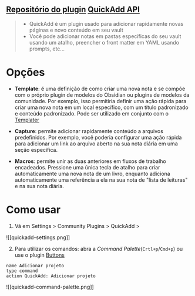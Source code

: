 [Repositório do plugin](https://github.com/elias-sundqvist/obsidian-react-components)
[QuickAdd API](https://quickadd.obsidian.guide/docs/QuickAddAPI)
---

> - QuickAdd é um plugin usado para adicionar rapidamente novas páginas e novo conteúdo em seu vault
> - Você pode adicionar notas em pastas específicas do seu vault usando um atalho, preencher o  front matter em YAML usando prompts, etc...


# Opções

- **Template**: é uma definição de como criar uma nova nota e se compõe com o próprio plugin de modelos do Obsidian ou plugins de modelos da comunidade. Por exemplo, isso permitiria definir uma ação rápida para criar uma nova nota em um local específico, com um título padronizado e conteúdo padronizado. Pode ser utilizado em conjunto com o [Templater]()

- **Capture**: permite adicionar rapidamente conteúdo a arquivos predefinidos. Por exemplo, você poderia configurar uma ação rápida para adicionar um link ao arquivo aberto na sua nota diária em uma seção específica.

- **Macros**: permite unir as duas anteriores em fluxos de trabalho encadeados. Pressione uma única tecla de atalho para criar automaticamente uma nova nota de um livro, enquanto adiciona automaticamente uma referência a ela na sua nota de "lista de leituras" e na sua nota diária.

# Como usar

1. Vá em Settings > Community Plugins > QuickAdd > 

![[quickadd-settings.png]]

2. Para utilizar os comandos: abra a *Command Palette*(``Crtl+p``/``Cmd+p``) ou use o plugin [Buttons]()

```button
name Adicionar projeto
type command
action QuickAdd: Adicionar projeto
```

![[quickadd-command-palette.png]]

